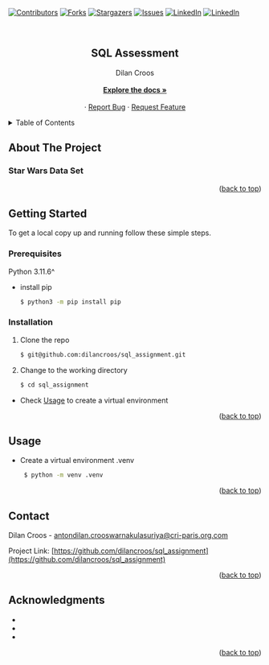 [![Contributors][contributors-shield]][contributors-url]
[![Forks][forks-shield]][forks-url]
[![Stargazers][stars-shield]][stars-url]
[![Issues][issues-shield]][issues-url]
[![LinkedIn][linkedin-shield]][linkedin-url1]
[![LinkedIn][linkedin-shield]][linkedin-url2]

<!-- PROJECT LOGO -->
<br />
<div align="center">
  <h2 align="center">SQL Assessment</h2>

  <p align="center">
    Dilan Croos<br>
    <br />
    <a href="https://github.com/dilancroos/sql_assignment"><strong>Explore the docs »</strong></a>
    <br />
    <br />
    ·
    <a href="https://github.com/dilancroos/sql_assignment/issues">Report Bug</a>
    ·
    <a href="https://github.com/dilancroos/sql_assignment/issues">Request Feature</a>
  </p>
</div>

<!-- TABLE OF CONTENTS -->
<details>
  <summary>Table of Contents</summary>
  <ol>
    <li>
      <a href="#about-the-project">About The Project</a>
    </li>
    <li>
      <a href="#getting-started">Getting Started</a>
      <ul>
        <li><a href="#prerequisites">Prerequisites</a></li>
        <li><a href="#installation">Installation</a></li>
      </ul>
    </li>
    <li><a href="#usage">Usage</a></li>
    <li><a href="#contact">Contact</a></li>
    <li><a href="#acknowledgments">Acknowledgments</a></li>
  </ol>
</details>

<!-- ABOUT THE PROJECT -->

## About The Project

### Star Wars Data Set

<p align="right">(<a href="#readme-top">back to top</a>)</p>

<!-- GETTING STARTED -->

## Getting Started

To get a local copy up and running follow these simple steps.

### Prerequisites

Python 3.11.6^

- install pip

  ```sh
  $ python3 -m pip install pip
  ```

### Installation

1. Clone the repo

   ```sh
   $ git@github.com:dilancroos/sql_assignment.git
   ```

2. Change to the working directory

   ```sh
   $ cd sql_assignment
   ```

- Check <a href="#usage">Usage</a> to create a virtual environment

<p align="right">(<a href="#readme-top">back to top</a>)</p>

<!-- USAGE EXAMPLES -->

## Usage

- Create a virtual environment .venv

  ```sh
   $ python -m venv .venv
  ```

<p align="right">(<a href="#readme-top">back to top</a>)</p>

<!-- CONTACT -->

## Contact

Dilan Croos - antondilan.crooswarnakulasuriya@cri-paris.org.com

Project Link: [https://github.com/dilancroos/sql_assignment](https://github.com/dilancroos/sql_assignment)

<p align="right">(<a href="#readme-top">back to top</a>)</p>

<!-- ACKNOWLEDGMENTS -->

## Acknowledgments

- []()
- []()
- []()

<p align="right">(<a href="#readme-top">back to top</a>)</p>

<!-- MARKDOWN LINKS & IMAGES -->
<!-- https://www.markdownguide.org/basic-syntax/#reference-style-links -->

[contributors-shield]: https://img.shields.io/github/contributors/dilancroos/data_science_project.svg?style=for-the-badge
[contributors-url]: https://github.com/dilancroos/sql_assignment/graphs/contributors
[forks-shield]: https://img.shields.io/github/forks/dilancroos/data_science_project.svg?style=for-the-badge
[forks-url]: https://github.com/dilancroos/sql_assignment/network/members
[stars-shield]: https://img.shields.io/github/stars/dilancroos/data_science_project.svg?style=for-the-badge
[stars-url]: https://github.com/dilancroos/sql_assignment/stargazers
[issues-shield]: https://img.shields.io/github/issues/dilancroos/data_science_project.svg?style=for-the-badge
[issues-url]: https://github.com/dilancroos/sql_assignment/issues
[license-shield]: https://img.shields.io/github/license/dilancroos/data_science_project.svg?style=for-the-badge
[license-url]: https://github.com/dilancroos/sql_assignment/blob/master/LICENSE.txt
[linkedin-shield]: https://img.shields.io/badge/-LinkedIn-black.svg?style=for-the-badge&logo=linkedin&colorB=555
[linkedin-url1]: https://linkedin.com/in/antondilancrooswarnakulasuriya
[linkedin-url2]: https://linkedin.com/in/tarek-nouneh-09b17527b/
[product-screenshot]: images/screenshot.png
[Next.js]: https://img.shields.io/badge/next.js-000000?style=for-the-badge&logo=nextdotjs&logoColor=white
[Next-url]: https://nextjs.org/
[React.js]: https://img.shields.io/badge/React-20232A?style=for-the-badge&logo=react&logoColor=61DAFB
[React-url]: https://reactjs.org/
[Vue.js]: https://img.shields.io/badge/Vue.js-35495E?style=for-the-badge&logo=vuedotjs&logoColor=4FC08D
[Vue-url]: https://vuejs.org/
[Angular.io]: https://img.shields.io/badge/Angular-DD0031?style=for-the-badge&logo=angular&logoColor=white
[Angular-url]: https://angular.io/
[Svelte.dev]: https://img.shields.io/badge/Svelte-4A4A55?style=for-the-badge&logo=svelte&logoColor=FF3E00
[Svelte-url]: https://svelte.dev/
[Laravel.com]: https://img.shields.io/badge/Laravel-FF2D20?style=for-the-badge&logo=laravel&logoColor=white
[Laravel-url]: https://laravel.com
[Bootstrap.com]: https://img.shields.io/badge/Bootstrap-563D7C?style=for-the-badge&logo=bootstrap&logoColor=white
[Bootstrap-url]: https://getbootstrap.com
[JQuery.com]: https://img.shields.io/badge/jQuery-0769AD?style=for-the-badge&logo=jquery&logoColor=white
[JQuery-url]: https://jquery.com
